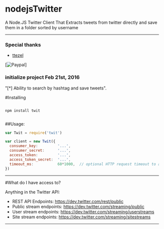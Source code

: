 # nodejsTwitter
A Node.JS Twitter Client That Extracts tweets from twitter directly and save them in a folder sorted by username

-----------


### Special thanks

- [ttezel](https://github.com/ttezel/twit)

[![Paypal](https://www.paypal.com/cgi-bin/webscr?cmd=_s-xclick&hosted_button_id=Z85ZKD48KWYU6#m)]
  
  ### initialize project Feb 21st, 2016

"[*] Ability to search by hashtag and save tweets".

#Installing

```

npm install twit


```

##Usage:

```javascript
var Twit = require('twit')

var client = new Twit({
  consumer_key:         '...',
  consumer_secret:      '...',
  access_token:         '...',
  access_token_secret:  '...',
  timeout_ms:           60*1000,  // optional HTTP request timeout to apply to all requests.
})

```

-------

#What do I have access to?

Anything in the Twitter API:

* REST API Endpoints:       https://dev.twitter.com/rest/public
* Public stream endpoints:  https://dev.twitter.com/streaming/public
* User stream endpoints:    https://dev.twitter.com/streaming/userstreams
* Site stream endpoints:    https://dev.twitter.com/streaming/sitestreams

-------
